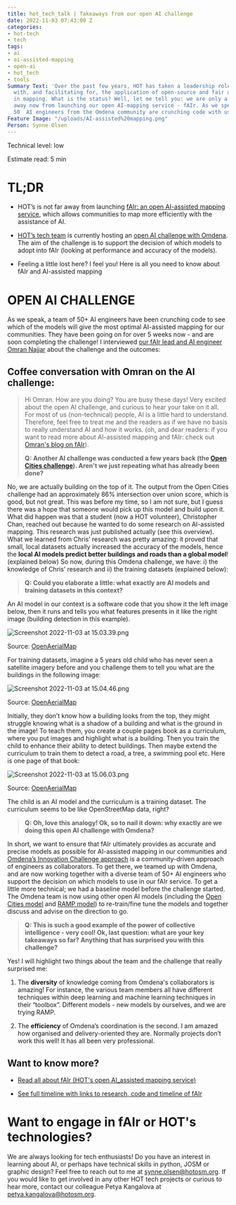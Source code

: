 ```yaml
---
title: hot_tech_talk | Takeaways from our open AI challenge
date: 2022-11-03 07:43:00 Z
categories:
- hot-tech
- tech
tags:
- ai
- ai-assisted-mapping
- open-ai
- hot_tech
- tools
Summary Text: 'Over the past few years, HOT has taken a leadership role in experimenting
  with, and facilitating for, the application of open-source and fair artificial intelligence
  in mapping. What is the status? Well, let me tell you: we are only a few months
  away now from launching our open AI-mapping service - fAIr. As we speak, around
  50  AI engineers from the Omdena community are crunching code with us!'
Feature Image: "/uploads/AI-assisted%20mapping.png"
Person: Synne Olsen
---
```


Technical level: low

Estimate read: 5 min

# TL;DR

* HOT’s is not far away from launching [fAIr: an open AI-assisted mapping service,](https://www.hotosm.org/tech-blog/hot-tech-talks-fair/) which allows communities to map more efficiently with the assistance of AI.

* [HOT’s tech team](https://twitter.com/hotosm_tech) is currently hosting an [open AI challenge with Omdena](https://omdena.com/projects/mapping-tool-for-disaster-management/). The aim of the challenge is to support the decision of which models to adopt into fAIr (looking at performance and accuracy of the models).

* Feeling a little lost here? I feel you! Here is all you need to know about fAIr and AI-assisted mapping

# OPEN AI CHALLENGE

As we speak, a team of 50\+ AI engineers have been crunching code to see which of the models will give the most optimal AI-assisted mapping for our communities. They have been going on for over 5 weeks now - and are soon completing the challenge! I interviewed [our fAIr lead and AI engineer Omran Najjar](https://www.hotosm.org/people/omran-najjar/) about the challenge and the outcomes:

## Coffee conversation with Omran on the AI challenge:

> Hi Omran. How are you doing? You are busy these days! Very excited about the open AI challenge, and curious to hear your take on it all.  For most of us (non-technical) people, AI is a little hard to understand.  Therefore, feel free to treat me and the readers as if we have no basis to really understand AI and how it works. (oh, and dear readers: if you want to read more about AI-assisted mapping and fAIr: check out [Omran's blog on fAIr](https://www.hotosm.org/tech-blog/hot-tech-talks-fair/)). 
>
> **Q: Another AI challenge was conducted a few years back (the [Open Cities challenge](https://www.drivendata.org/competitions/60/building-segmentation-disaster-resilience/leaderboard/)). Aren't we just repeating what has already been done?**

No, we are actually building on the top of it. The output from the Open Cities challenge had an approximately 86% intersection over union score, which is good, but not great. This was before my time, so I am not sure, but I guess there was a hope that someone would pick up this model and build upon it. What did happen was that a student (now a HOT volunteer), Christopher Chan, reached out because he wanted to do some research on AI-assisted mapping. This research was just published actually (see this overview). What we learned from Chris’ research was pretty amazing: it proved that small, local datasets actually increased the accuracy of the models, hence the **local AI models predict better buildings and roads than a global model**! (explained below) So now, during this Omdena challenge, we have: i) the knowledge of Chris’ research and ii) the training datasets (explained below):

> **Q: Could you elaborate a little: what exactly are AI models and training datasets in this context?**

An AI model in our context is a software code that you show it the left image below, then it runs and tells you what features presents in it like the right image (building detection in this example).

![Screenshot 2022-11-03 at 15.03.39.png](/uploads/Screenshot%202022-11-03%20at%2015.03.39.png)

Source: [OpenAerialMap](https://openaerialmap.org/)

For training datasets, imagine a 5 years old child who has never seen a satellite imagery before and you challenge them to tell you what are the buildings in the following image:

![Screenshot 2022-11-03 at 15.04.46.png](/uploads/Screenshot%202022-11-03%20at%2015.04.46.png)

Source: [OpenAerialMap](https://openaerialmap.org/)

Initially, they don’t know how a building looks from the top, they might struggle knowing what is a shadow of a building and what is the ground in the image! To teach them, you create a couple pages book as a curriculum, where you put images and highlight what is a building. Then you train the child to enhance their ability to detect buildings. Then maybe extend the curriculum to train them to detect a road, a tree, a swimming pool etc. Here is one page of that book:

![Screenshot 2022-11-03 at 15.06.03.png](/uploads/Screenshot%202022-11-03%20at%2015.06.03.png)

Source: [OpenAerialMap](https://openaerialmap.org/)

The child is an AI model and the curriculum is a training dataset. The curriculum seems to be like OpenStreetMap data, right? 

> **Q: Oh, love this analogy! Ok, so to nail it down: why exactly are we doing this open AI challenge with Omdena?**

In short, we want to ensure that fAIr ultimately provides as accurate and precise models as possible for AI-assisted mapping in our communities and [Omdena’s Innovation Challenge approach](https://omdena.com/civil-society/) is a community-driven approach of engineers as collaborators. To get there, we teamed up with Omdena, and are now working together with a diverse team of 50\+ AI engineers who support the decision on which models to use in our fAIr service. To get a little more technical; we had a baseline model before the challenge started. The Omdena team is now using other open AI models (including the [Open Cities model](https://github.com/drivendataorg/open-cities-ai-challenge) and [RAMP model](https://rampml.global/ramp-use-cases/)) to re-train/fine tune the models and together discuss and advise on the direction to go.

> **Q: This is such a good example of the power of collective intelligence - very cool! Ok, last question: what are your key takeaways so far? Anything that has surprised you with this challenge?**

Yes! I will highlight two things about the team and the challenge that really surprised me:

1) The **diversity** of knowledge coming from Omdena's collaborators is amazing! For instance, the various team members all have different techniques within deep learning and machine learning techniques in their  “toolbox”. Different models - new models by ourselves, and we are trying RAMP.

2) The **efficiency** of Omdena’s coordination is the second. I am amazed how organised and delivery-oriented they are. Normally projects don’t work this well! It has all been very professional. 

## Want to know more?

* [Read all about fAIr (HOT's open AI_assisted mapping service)](https://www.hotosm.org/tech-blog/hot-tech-talks-fair/)

* [See full timeline with links to research, code and timeline of fAIr](https://docs.google.com/presentation/d/1kR2Gezh3yOhEZBSjtoJR37rJ1JX9Q3m6T43BO55puIU/edit?usp=sharing)

# Want to engage in fAIr or HOT's technologies?

We are always looking for tech enthusiasts! Do you have an interest in learning about AI, or perhaps have technical skills in python, JOSM or graphic design? Feel free to reach out to me at synne.olsen@hotosm.org. If you would like to get involved in any other HOT tech projects or curious to hear more, contact our colleague Petya Kangalova at petya.kangalova@hotosm.org.